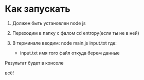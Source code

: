 # Как запускать

1. Должен быть установлен node js

2. Переходим в папку с фалом cd entropy(если ты не в ней)

3. В терминале вводим: node main.js input.txt
где:
    - input.txt имя того файл откуда берем данные

Результат будет в консоле

всё!
